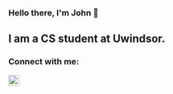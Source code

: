 ### Hello there, I'm John 👋 

## I am a CS student at Uwindsor.


### Connect with me:

[<img align="left" alt="codeSTACKr | LinkedIn" width="22px" src="https://cdn.jsdelivr.net/npm/simple-icons@v3/icons/linkedin.svg" />][linkedin]
<br/>


[linkedin]: https://linkedin.com/in/john-othuke
